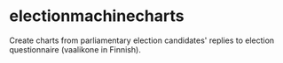 # electionmachinecharts
Create charts from parliamentary election candidates' replies to election questionnaire (vaalikone in Finnish).
